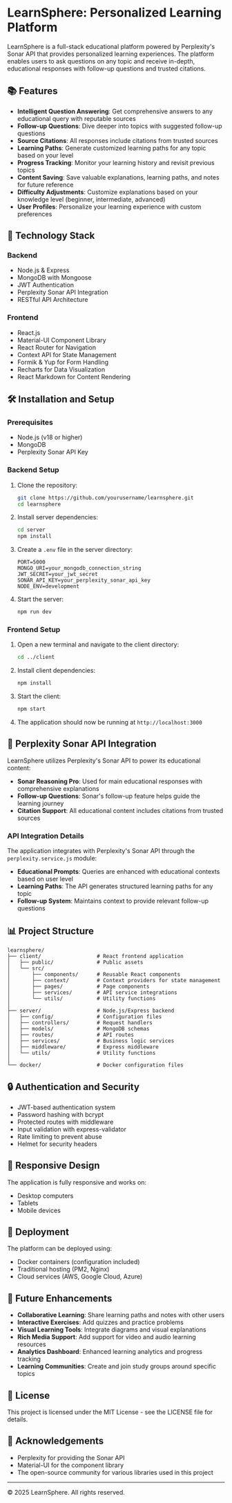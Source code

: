 # LearnSphere: Personalized Learning Platform

LearnSphere is a full-stack educational platform powered by Perplexity's Sonar API that provides personalized learning experiences. The platform enables users to ask questions on any topic and receive in-depth, educational responses with follow-up questions and trusted citations.

## 📚 Features

- **Intelligent Question Answering**: Get comprehensive answers to any educational query with reputable sources
- **Follow-up Questions**: Dive deeper into topics with suggested follow-up questions
- **Source Citations**: All responses include citations from trusted sources
- **Learning Paths**: Generate customized learning paths for any topic based on your level
- **Progress Tracking**: Monitor your learning history and revisit previous topics
- **Content Saving**: Save valuable explanations, learning paths, and notes for future reference
- **Difficulty Adjustments**: Customize explanations based on your knowledge level (beginner, intermediate, advanced)
- **User Profiles**: Personalize your learning experience with custom preferences

## 🚀 Technology Stack

### Backend
- Node.js & Express
- MongoDB with Mongoose
- JWT Authentication
- Perplexity Sonar API Integration
- RESTful API Architecture

### Frontend
- React.js
- Material-UI Component Library
- React Router for Navigation
- Context API for State Management
- Formik & Yup for Form Handling
- Recharts for Data Visualization
- React Markdown for Content Rendering

## 🛠️ Installation and Setup

### Prerequisites
- Node.js (v18 or higher)
- MongoDB
- Perplexity Sonar API Key

### Backend Setup
1. Clone the repository:
   ```bash
   git clone https://github.com/yourusername/learnsphere.git
   cd learnsphere
   ```

2. Install server dependencies:
   ```bash
   cd server
   npm install
   ```

3. Create a `.env` file in the server directory:
   ```
   PORT=5000
   MONGO_URI=your_mongodb_connection_string
   JWT_SECRET=your_jwt_secret
   SONAR_API_KEY=your_perplexity_sonar_api_key
   NODE_ENV=development
   ```

4. Start the server:
   ```bash
   npm run dev
   ```

### Frontend Setup
1. Open a new terminal and navigate to the client directory:
   ```bash
   cd ../client
   ```

2. Install client dependencies:
   ```bash
   npm install
   ```

3. Start the client:
   ```bash
   npm start
   ```

4. The application should now be running at `http://localhost:3000`

## 🎯 Perplexity Sonar API Integration

LearnSphere utilizes Perplexity's Sonar API to power its educational content:

- **Sonar Reasoning Pro**: Used for main educational responses with comprehensive explanations
- **Follow-up Questions**: Sonar's follow-up feature helps guide the learning journey
- **Citation Support**: All educational content includes citations from trusted sources

### API Integration Details

The application integrates with Perplexity's Sonar API through the `perplexity.service.js` module:

- **Educational Prompts**: Queries are enhanced with educational contexts based on user level
- **Learning Paths**: The API generates structured learning paths for any topic
- **Follow-up System**: Maintains context to provide relevant follow-up questions

## 📊 Project Structure

```
learnsphere/
├── client/                  # React frontend application
│   ├── public/              # Public assets
│   └── src/
│       ├── components/      # Reusable React components
│       ├── context/         # Context providers for state management
│       ├── pages/           # Page components
│       ├── services/        # API service integrations
│       └── utils/           # Utility functions
│
├── server/                  # Node.js/Express backend
│   ├── config/              # Configuration files
│   ├── controllers/         # Request handlers
│   ├── models/              # MongoDB schemas
│   ├── routes/              # API routes
│   ├── services/            # Business logic services
│   ├── middleware/          # Express middleware
│   └── utils/               # Utility functions
│
└── docker/                  # Docker configuration files
```

## 🔒 Authentication and Security

- JWT-based authentication system
- Password hashing with bcrypt
- Protected routes with middleware
- Input validation with express-validator
- Rate limiting to prevent abuse
- Helmet for security headers

## 📱 Responsive Design

The application is fully responsive and works on:
- Desktop computers
- Tablets
- Mobile devices

## 🔄 Deployment

The platform can be deployed using:
- Docker containers (configuration included)
- Traditional hosting (PM2, Nginx)
- Cloud services (AWS, Google Cloud, Azure)

## 🚧 Future Enhancements

- **Collaborative Learning**: Share learning paths and notes with other users
- **Interactive Exercises**: Add quizzes and practice problems
- **Visual Learning Tools**: Integrate diagrams and visual explanations
- **Rich Media Support**: Add support for video and audio learning resources
- **Analytics Dashboard**: Enhanced learning analytics and progress tracking
- **Learning Communities**: Create and join study groups around specific topics

## 📝 License

This project is licensed under the MIT License - see the LICENSE file for details.

## 🙏 Acknowledgements

- Perplexity for providing the Sonar API
- Material-UI for the component library
- The open-source community for various libraries used in this project

---

&copy; 2025 LearnSphere. All rights reserved.

